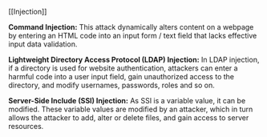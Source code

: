 [[Injection]]

**Command Injection:** This attack dynamically alters content on a webpage by entering an HTML code into an input form / text field that lacks effective input data validation.

**Lightweight Directory Access Protocol (LDAP) Injection:** In LDAP injection, if a directory is used for website authentication, attackers can enter a harmful code into a user input field, gain unauthorized access to the directory, and modify usernames, passwords, roles and so on.

**Server-Side Include (SSI) Injection:** As SSI is a variable value, it can be modified. These variable values are modified by an attacker, which in turn allows the attacker to add, alter or delete files, and gain access to server resources.